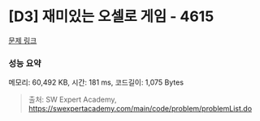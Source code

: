 # [D3] 재미있는 오셀로 게임 - 4615 

[문제 링크](https://swexpertacademy.com/main/code/problem/problemDetail.do?contestProbId=AWQmA4uK8ygDFAXj) 

### 성능 요약

메모리: 60,492 KB, 시간: 181 ms, 코드길이: 1,075 Bytes



> 출처: SW Expert Academy, https://swexpertacademy.com/main/code/problem/problemList.do